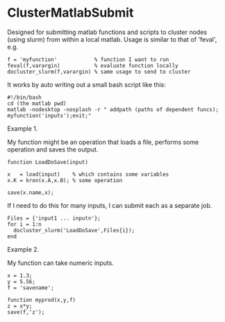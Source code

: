 # ClusterMatlabSubmit

Designed for submitting matlab functions and scripts to cluster nodes (using slurm) from within a local matlab.
Usage is similar to that of 'feval', e.g.

```
f = 'myfunction'            % function I want to run
feval(f,varargin)           % evaluate function locally
docluster_slurm(f,varargin) % same usage to send to cluster
```
It works by auto writing out a small bash script like this:

```
#!/bin/bash
cd (the matlab pwd)
matlab -nodesktop -nosplash -r " addpath (paths of dependent funcs); myfunction('inputs');exit;"
```

Example 1.

My function might be an operation that loads a file, performs some operation and saves the output.

```
function LoadDoSave(input)

x   = load(input)    % which contains some variables
x.K = kron(x.A,x.B); % some operation

save(x.name,x);
```

If I need to do this for many inputs, I can submit each as a separate job.

```
Files = {'input1 ... inputn'};
for i = 1:n
  docluster_slurm('LoadDoSave',Files{i});
end
```

Example 2.

My function can take numeric inputs.

```
x = 1.3;
y = 5.56;
f = 'savename';

function myprod(x,y,f)
z = x*y;
save(f,'z');
```


